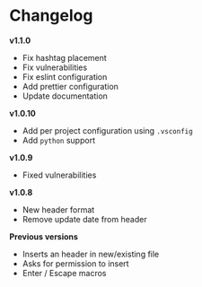 # Changelog

**v1.1.0**

- Fix hashtag placement
- Fix vulnerabilities
- Fix eslint configuration
- Add prettier configuration
- Update documentation

**v1.0.10**

- Add per project configuration using `.vsconfig`
- Add `python` support

**v1.0.9**

- Fixed vulnerabilities

**v1.0.8**

- New header format
- Remove update date from header

**Previous versions**

- Inserts an header in new/existing file
- Asks for permission to insert
- Enter / Escape macros
